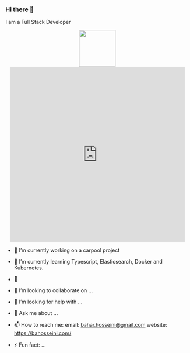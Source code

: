 ### Hi there 👋
I am a Full Stack Developer

<div id="header" align="center">
  <img src="https://media.giphy.com/media/STroE7bTBLTzxQUrZc/giphy.gif" width="100"/>
  <iframe src="https://giphy.com/embed/ulJEh8EkC0HQMfGQan" width="480" height="480" frameBorder="0" class="giphy-embed" allowFullScreen></iframe>
</div>


- 🔭 I’m currently working on a carpool project
- 🌱 I’m currently learning Typescript, Elasticsearch, Docker and Kubernetes.
- 🐧 
- 👯 I’m looking to collaborate on ...
- 🤔 I’m looking for help with ...
- 💬 Ask me about ...
- 📫 How to reach me: 
    email: bahar.hosseini@gmail.com
    website: https://bahosseini.com/
    
- ⚡ Fun fact: ...

